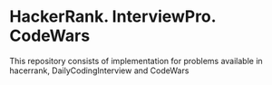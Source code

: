 # HackerRank. InterviewPro. CodeWars
This repository consists of implementation for problems available in hacerrank, DailyCodingInterview and CodeWars
